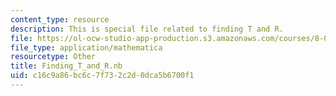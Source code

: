 ```yaml
---
content_type: resource
description: This is special file related to finding T and R.
file: https://ol-ocw-studio-app-production.s3.amazonaws.com/courses/8-04-quantum-physics-i-spring-2013/c16c9a86bc6c7f732c2d0dca5b6700f1_Finding_T_and_R.nb
file_type: application/mathematica
resourcetype: Other
title: Finding_T_and_R.nb
uid: c16c9a86-bc6c-7f73-2c2d-0dca5b6700f1
---
```

